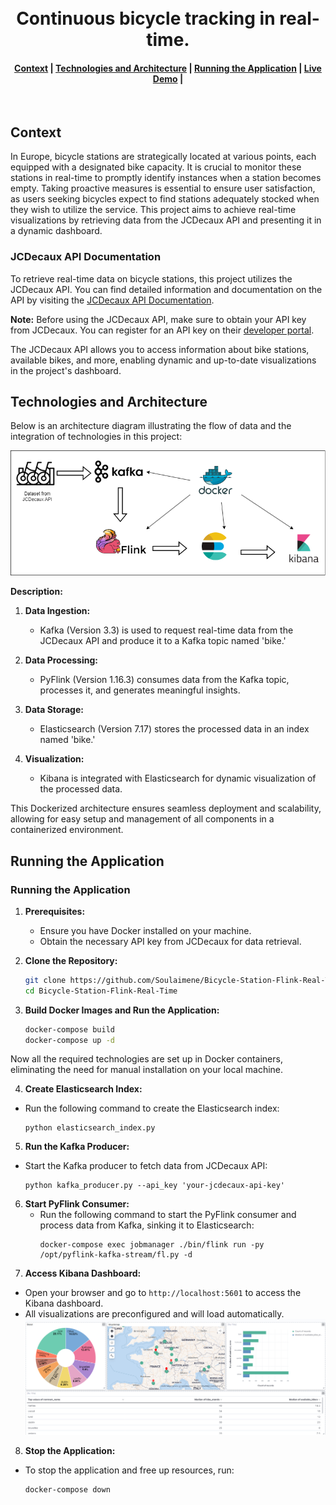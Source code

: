 <h1 align="center">
  <br>
  Continuous bicycle tracking in real-time. 
</h1>

<div align="center">
  <h4>
    <a href="#Context">Context</a> |
    <a href="#Technologies-and-Architecture">Technologies and Architecture</a> |
    <a href="#Running-the-Application">Running the Application</a> |
    <a href="#Live-Demo">Live Demo</a> |
    

  </h4>
</div>
<br>


## Context 

In Europe, bicycle stations are strategically located at various points, each equipped with a designated bike capacity. It is crucial to monitor these stations in real-time to promptly identify instances when a station becomes empty. Taking proactive measures is essential to ensure user satisfaction, as users seeking bicycles expect to find stations adequately stocked when they wish to utilize the service. This project aims to achieve real-time visualizations by retrieving data from the JCDecaux API and presenting it in a dynamic dashboard.

### JCDecaux API Documentation

To retrieve real-time data on bicycle stations, this project utilizes the JCDecaux API. You can find detailed information and documentation on the API by visiting the [JCDecaux API Documentation](https://developer.jcdecaux.com/).

**Note:** Before using the JCDecaux API, make sure to obtain your API key from JCDecaux. You can register for an API key on their [developer portal](https://developer.jcdecaux.com/).

The JCDecaux API allows you to access information about bike stations, available bikes, and more, enabling dynamic and up-to-date visualizations in the project's dashboard.

## Technologies and Architecture
Below is an architecture diagram illustrating the flow of data and the integration of technologies in this project:

![Architecture Diagram](./Readme_Images/bicycleArch.png)

**Description:**
1. **Data Ingestion:**
   - Kafka (Version 3.3) is used to request real-time data from the JCDecaux API and produce it to a Kafka topic named 'bike.'

2. **Data Processing:**
   - PyFlink (Version 1.16.3) consumes data from the Kafka topic, processes it, and generates meaningful insights.

3. **Data Storage:**
   - Elasticsearch (Version 7.17) stores the processed data in an index named 'bike.'

4. **Visualization:**
   - Kibana is integrated with Elasticsearch for dynamic visualization of the processed data.

This Dockerized architecture ensures seamless deployment and scalability, allowing for easy setup and management of all components in a containerized environment.

## Running the Application
### Running the Application

1. **Prerequisites:**
     - Ensure you have Docker installed on your machine.
     - Obtain the necessary API key from JCDecaux for data retrieval.

2. **Clone the Repository:**
     ```bash
     git clone https://github.com/Soulaimene/Bicycle-Station-Flink-Real-Time.git
     cd Bicycle-Station-Flink-Real-Time
     ```
3. **Build Docker Images and Run the Application:**
     ```bash
     docker-compose build
     docker-compose up -d
     ```
Now all the required technologies are set up in Docker containers, eliminating the need for manual installation on your local machine.

4. **Create Elasticsearch Index:**
  - Run the following command to create the Elasticsearch index:
    ```
    python elasticsearch_index.py
    ```

5. **Run the Kafka Producer:**
  - Start the Kafka producer to fetch data from JCDecaux API:
    ```
    python kafka_producer.py --api_key 'your-jcdecaux-api-key'
    ```
6. **Start PyFlink Consumer:**
   - Run the following command to start the PyFlink consumer and process data from Kafka, sinking it to Elasticsearch:
     ```
     docker-compose exec jobmanager ./bin/flink run -py /opt/pyflink-kafka-stream/fl.py -d
     ```
7. **Access Kibana Dashboard:**
  - Open your browser and go to `http://localhost:5601` to access the Kibana dashboard.
  - All visualizations are preconfigured and will load automatically.
  ![Example Dashboard](./Readme_Images/dashboard.png)
8. **Stop the Application:**
  - To stop the application and free up resources, run:
    ```
    docker-compose down
    ```
